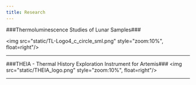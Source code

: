 ```yaml
---
title: Research
---
```


###Thermoluminescence Studies of Lunar Samples###


<img src="static/TL-Logo4_c_circle_sml.png" style="zoom:10%", float=right"/>

------

###THEIA - Thermal History Exploration Instrument for Artemis###
<img src="static/THEIA_logo.png" style="zoom:10%", float=right"/>

------


